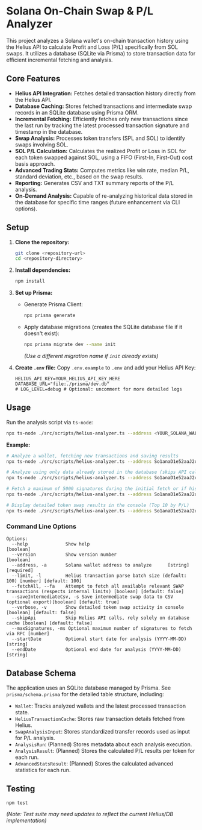 # Solana On-Chain Swap & P/L Analyzer

This project analyzes a Solana wallet's on-chain transaction history using the Helius API to calculate Profit and Loss (P/L) specifically from SOL swaps. It utilizes a database (SQLite via Prisma) to store transaction data for efficient incremental fetching and analysis.

## Core Features

-   **Helius API Integration:** Fetches detailed transaction history directly from the Helius API.
-   **Database Caching:** Stores fetched transactions and intermediate swap records in an SQLite database using Prisma ORM.
-   **Incremental Fetching:** Efficiently fetches only new transactions since the last run by tracking the latest processed transaction signature and timestamp in the database.
-   **Swap Analysis:** Processes token transfers (SPL and SOL) to identify swaps involving SOL.
-   **SOL P/L Calculation:** Calculates the realized Profit or Loss in SOL for each token swapped against SOL, using a FIFO (First-In, First-Out) cost basis approach.
-   **Advanced Trading Stats:** Computes metrics like win rate, median P/L, standard deviation, etc., based on the swap results.
-   **Reporting:** Generates CSV and TXT summary reports of the P/L analysis.
-   **On-Demand Analysis:** Capable of re-analyzing historical data stored in the database for specific time ranges (future enhancement via CLI options).

## Setup

1.  **Clone the repository:**
    ```bash
    git clone <repository-url>
    cd <repository-directory>
    ```

2.  **Install dependencies:**
    ```bash
    npm install
    ```

3.  **Set up Prisma:**
    *   Generate Prisma Client:
        ```bash
        npx prisma generate
        ```
    *   Apply database migrations (creates the SQLite database file if it doesn't exist):
        ```bash
        npx prisma migrate dev --name init 
        ``` 
        *(Use a different migration name if `init` already exists)*

4.  **Create `.env` file:** Copy `.env.example` to `.env` and add your Helius API Key:
    ```dotenv
    HELIUS_API_KEY=YOUR_HELIUS_API_KEY_HERE
    DATABASE_URL="file:./prisma/dev.db" 
    # LOG_LEVEL=debug # Optional: uncomment for more detailed logs
    ```

## Usage

Run the analysis script via `ts-node`:

```bash
npx ts-node ./src/scripts/helius-analyzer.ts --address <YOUR_SOLANA_WALLET_ADDRESS> [options]
```

**Example:**

```bash
# Analyze a wallet, fetching new transactions and saving results
npx ts-node ./src/scripts/helius-analyzer.ts --address So1anaD1e52aaJ2q1NkfWB6YYYEYDv9sbL1EtouWXk

# Analyze using only data already stored in the database (skips API calls)
npx ts-node ./src/scripts/helius-analyzer.ts --address So1anaD1e52aaJ2q1NkfWB6YYYEYDv9sbL1EtouWXk --skipApi

# Fetch a maximum of 5000 signatures during the initial fetch or if history is large
npx ts-node ./src/scripts/helius-analyzer.ts --address So1anaD1e52aaJ2q1NkfWB6YYYEYDv9sbL1EtouWXk --maxSignatures 5000

# Display detailed token swap results in the console (Top 10 by P/L)
npx ts-node ./src/scripts/helius-analyzer.ts --address So1anaD1e52aaJ2q1NkfWB6YYYEYDv9sbL1EtouWXk --verbose 
```

### Command Line Options

```
Options:
  --help              Show help                                       [boolean]
  --version           Show version number                             [boolean]
  --address, -a       Solana wallet address to analyze      [string] [required]
  --limit, -l         Helius transaction parse batch size (default: 100) [number] [default: 100]
  --fetchAll, --fa    Attempt to fetch all available relevant SWAP transactions (respects internal limits) [boolean] [default: false]
  --saveIntermediateCsv, -s Save intermediate swap data to CSV (optional export)[boolean] [default: true]
  --verbose, -v       Show detailed token swap activity in console [boolean] [default: false]
  --skipApi           Skip Helius API calls, rely solely on database cache [boolean] [default: false]
  --maxSignatures, -ms Optional maximum number of signatures to fetch via RPC [number]
  --startDate         Optional start date for analysis (YYYY-MM-DD) [string]
  --endDate           Optional end date for analysis (YYYY-MM-DD)   [string]
```


## Database Schema

The application uses an SQLite database managed by Prisma. See `prisma/schema.prisma` for the detailed table structure, including:

-   `Wallet`: Tracks analyzed wallets and the latest processed transaction state.
-   `HeliusTransactionCache`: Stores raw transaction details fetched from Helius.
-   `SwapAnalysisInput`: Stores standardized transfer records used as input for P/L analysis.
-   `AnalysisRun`: (Planned) Stores metadata about each analysis execution.
-   `AnalysisResult`: (Planned) Stores the calculated P/L results per token for each run.
-   `AdvancedStatsResult`: (Planned) Stores the calculated advanced statistics for each run.

## Testing

```bash
npm test
```
*(Note: Test suite may need updates to reflect the current Helius/DB implementation)* 